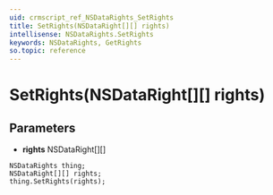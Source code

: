 ```yaml
---
uid: crmscript_ref_NSDataRights_SetRights
title: SetRights(NSDataRight[][] rights)
intellisense: NSDataRights.SetRights
keywords: NSDataRights, GetRights
so.topic: reference
---
```


# SetRights(NSDataRight[][] rights)

## Parameters

* **rights** NSDataRight[][]

```crmscript
NSDataRights thing;
NSDataRight[][] rights;
thing.SetRights(rights);
```

